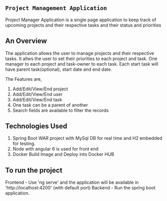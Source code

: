 ` Project Management Application `
----------------

Project Manager Application is a single page application to keep track of upcoming projects and their respective tasks and their status and priorities

An Overview
-----------------
The application allows the user to manage projects and their respective tasks. It allws the user to set their priorities to each project and task.
One manager to each project and task-owner to each task.
Each start task will have parent task(optional), start date and end date.

The Features are,
1. Add/Edit/View/End project
1. Add/Edit/View/End user
1. Add/Edit/View/End task
2. One task can be a parent of another
3. Search fields are available to filter the records

Technologies Used
------------------
1. Spring Boot WAR project with MySql DB for real time and H2 embedded for testing.
2. Node with angular 6 is used for front end
3. Docker Build Image and Deploy into Docker HUB

To run the project
---------------------

Frontend - Use 'ng serve' and the application will be available in 'http://localhost:4200' (with default port)
Backend - Run the spring boot application.
